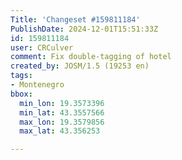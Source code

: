 ```yaml
---
Title: 'Changeset #159811184'
PublishDate: 2024-12-01T15:51:33Z
id: 159811184
user: CRCulver
comment: Fix double-tagging of hotel
created_by: JOSM/1.5 (19253 en)
tags:
- Montenegro
bbox:
  min_lon: 19.3573396
  min_lat: 43.3557566
  max_lon: 19.3579856
  max_lat: 43.356253

---
```

